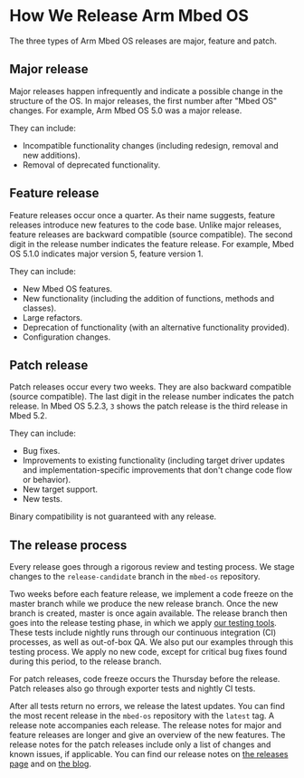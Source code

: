 # How We Release Arm Mbed OS

The three types of Arm Mbed OS releases are major, feature and patch.

## Major release

Major releases happen infrequently and indicate a possible change in the structure of the OS. In major releases, the first number after "Mbed OS" changes. For example, Arm Mbed OS 5.0 was a major release.

They can include:

- Incompatible functionality changes (including redesign, removal and new additions).
- Removal of deprecated functionality.

## Feature release

Feature releases occur once a quarter. As their name suggests, feature releases introduce new features to the code base. Unlike major releases, feature releases are backward compatible (source compatible). The second digit in the release number indicates the feature release. For example, Mbed OS 5.1.0 indicates major version 5, feature version 1.

They can include:

- New Mbed OS features.
- New functionality (including the addition of functions, methods and classes).
- Large refactors.
- Deprecation of functionality (with an alternative functionality provided).
- Configuration changes.

## Patch release

Patch releases occur every two weeks. They are also backward compatible (source compatible). The last digit in the release number indicates the patch release. In Mbed OS 5.2.3, `3` shows the patch release is the third release in Mbed 5.2.

They can include:

- Bug fixes.
- Improvements to existing functionality (including target driver updates and implementation-specific improvements that don't change code flow or behavior).
- New target support.
- New tests.

Binary compatibility is not guaranteed with any release.

## The release process

Every release goes through a rigorous review and testing process. We stage changes to the `release-candidate` branch in the `mbed-os` repository.

Two weeks before each feature release, we implement a code freeze on the master branch while we produce the new release branch. Once the new branch is created, master is once again available. The release branch then goes into the release testing phase, in which we apply [our testing tools](/docs/v5.10/tools/testing.html). These tests include nightly runs through our continuous integration (CI) processes, as well as out-of-box QA. We also put our examples through this testing process. We apply no new code, except for critical bug fixes found during this period, to the release branch.

For patch releases, code freeze occurs the Thursday before the release. Patch releases also go through exporter tests and nightly CI tests.

After all tests return no errors, we release the latest updates. You can find the most recent release in the `mbed-os` repository with the `latest` tag. A release note accompanies each release. The release notes for major and feature releases are longer and give an overview of the new features. The release notes for the patch releases include only a list of changes and known issues, if applicable. You can find our release notes on [the releases page](https://os.mbed.com/releases/) and on [the blog](https://os.mbed.com/blog/).
